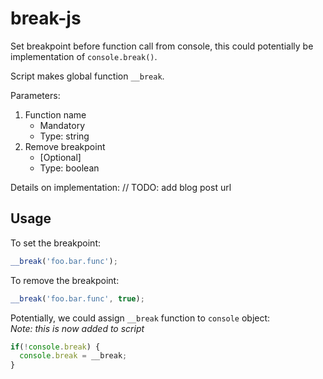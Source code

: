 break-js
========

Set breakpoint before function call from console, this could potentially be implementation of `console.break()`. 

Script makes global function `__break`.

Parameters:

1. Function name
    - Mandatory
    - Type: string
2. Remove breakpoint
    - [Optional]
    - Type: boolean

Details on implementation:
// TODO: add blog post url

Usage
-

To set the breakpoint:
```javascript
__break('foo.bar.func');
```
To remove the breakpoint:
```javascript
__break('foo.bar.func', true);
```

Potentially, we could assign `__break` function to `console` object: <br />
*Note: this is now added to script*
```javascript
if(!console.break) {
  console.break = __break;
}
```